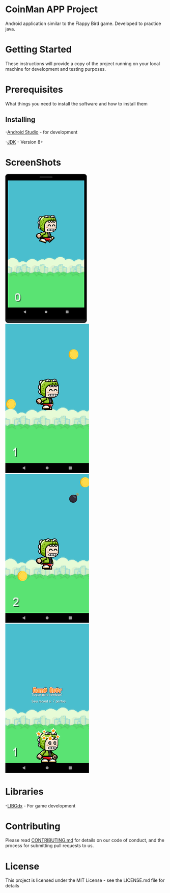# CoinMan APP Project
Android application similar to the Flappy Bird game. Developed to practice java.

# Getting Started
These instructions will provide a copy of the project running on your local machine for development and testing purposes.

# Prerequisites
What things you need to install the software and how to install them

## Installing
 -[Android Studio](https://developer.android.com/studio) - for development
 
 -[JDK](https://www.oracle.com/java/technologies/javase/javase-jdk8-downloads.html) - Version 8+
 
 # ScreenShots
 ![Home Screen](https://github.com/Jrw0w/CoinMan/blob/master/image/inicio.png) 
 ![Game On](https://github.com/Jrw0w/CoinMan/blob/master/image/meio1.png)
 ![Game On](https://github.com/Jrw0w/CoinMan/blob/master/image/meio2.png)
 ![Game Over](https://github.com/Jrw0w/CoinMan/blob/master/image/fim.png)
 
 # Libraries
  -[LIBGdx](https://libgdx.badlogicgames.com/download.html) - For game development
  
 # Contributing
Please read [CONTRIBUTING.md](https://github.com/Jrw0w/CoinMan/blob/master/CONTRIBUTING.md) for details on our code of conduct, and the process for submitting pull requests to us.

# License
This project is licensed under the MIT License - see the LICENSE.md file for details 
